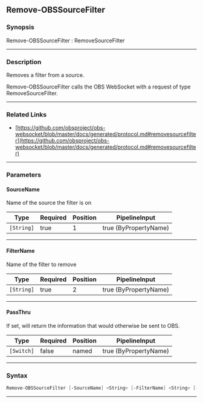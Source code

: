 Remove-OBSSourceFilter
----------------------
### Synopsis
Remove-OBSSourceFilter : RemoveSourceFilter

---
### Description

Removes a filter from a source.


Remove-OBSSourceFilter calls the OBS WebSocket with a request of type RemoveSourceFilter.

---
### Related Links
* [https://github.com/obsproject/obs-websocket/blob/master/docs/generated/protocol.md#removesourcefilter](https://github.com/obsproject/obs-websocket/blob/master/docs/generated/protocol.md#removesourcefilter)



---
### Parameters
#### **SourceName**

Name of the source the filter is on






|Type      |Required|Position|PipelineInput        |
|----------|--------|--------|---------------------|
|`[String]`|true    |1       |true (ByPropertyName)|



---
#### **FilterName**

Name of the filter to remove






|Type      |Required|Position|PipelineInput        |
|----------|--------|--------|---------------------|
|`[String]`|true    |2       |true (ByPropertyName)|



---
#### **PassThru**

If set, will return the information that would otherwise be sent to OBS.






|Type      |Required|Position|PipelineInput        |
|----------|--------|--------|---------------------|
|`[Switch]`|false   |named   |true (ByPropertyName)|



---
### Syntax
```PowerShell
Remove-OBSSourceFilter [-SourceName] <String> [-FilterName] <String> [-PassThru] [<CommonParameters>]
```
---
